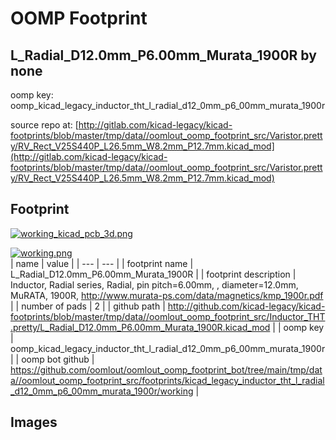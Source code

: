 # OOMP Footprint  
## L_Radial_D12.0mm_P6.00mm_Murata_1900R  by none  
  
oomp key: oomp_kicad_legacy_inductor_tht_l_radial_d12_0mm_p6_00mm_murata_1900r  
  
source repo at: [http://gitlab.com/kicad-legacy/kicad-footprints/blob/master/tmp/data//oomlout_oomp_footprint_src/Varistor.pretty/RV_Rect_V25S440P_L26.5mm_W8.2mm_P12.7mm.kicad_mod](http://gitlab.com/kicad-legacy/kicad-footprints/blob/master/tmp/data//oomlout_oomp_footprint_src/Varistor.pretty/RV_Rect_V25S440P_L26.5mm_W8.2mm_P12.7mm.kicad_mod)  
## Footprint  
  
[![working_kicad_pcb_3d.png](working_kicad_pcb_3d_600.png)](working_kicad_pcb_3d.png)  
  
[![working.png](working_600.png)](working.png)  
| name | value | 
| --- | --- | 
| footprint name | L_Radial_D12.0mm_P6.00mm_Murata_1900R | 
| footprint description | Inductor, Radial series, Radial, pin pitch=6.00mm, , diameter=12.0mm, MuRATA, 1900R, http://www.murata-ps.com/data/magnetics/kmp_1900r.pdf | 
| number of pads | 2 | 
| github path | http://github.com/kicad-legacy/kicad-footprints/blob/master/tmp/data//oomlout_oomp_footprint_src/Inductor_THT.pretty/L_Radial_D12.0mm_P6.00mm_Murata_1900R.kicad_mod | 
| oomp key | oomp_kicad_legacy_inductor_tht_l_radial_d12_0mm_p6_00mm_murata_1900r | 
| oomp bot github | https://github.com/oomlout/oomlout_oomp_footprint_bot/tree/main/tmp/data//oomlout_oomp_footprint_src/footprints/kicad_legacy_inductor_tht_l_radial_d12_0mm_p6_00mm_murata_1900r/working | 
## Images  
